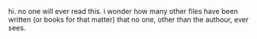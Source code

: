 hi. no one will ever read this. i wonder how many other files have been written (or books for that matter) that no one, other than the authour, ever sees.